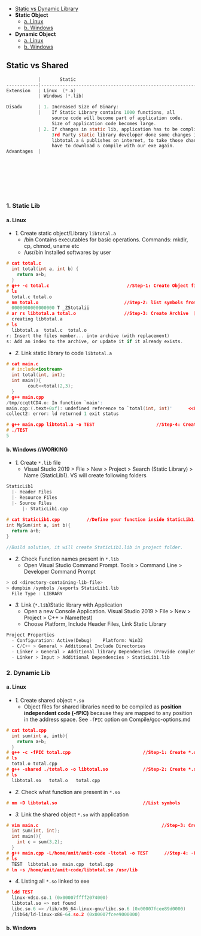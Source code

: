 - [Static vs Dynamic Library](#vs)
- **Static Object**
  - [a. Linux](#lis)
  - [b. Windows](#wins)
- **Dynamic Object**
  - [a. Linux](#lid)
  - [b. Windows](#wind)


<a name=vs></a>
## Static vs Shared
```c
            |       Static                                                     |   Dynamic
------------|------------------------------------------------------------------|------------
Extension   | Linux  (*.a)                                                     | (*.so)
            | Windows (*.lib)                                                  | (*.dll)

Disadv      | 1. Increased Size of Binary:                                     |
            |    If Static Library contains 1000 functions, all                |
                 source code will become part of application code. 
                 Size of application code becomes large.
            | 2. If changes in static lib, application has to be complied again
                 3rd Party static library developer done some changes in 
                 libtotal.a & publishes on internet, to take those changes we 
                 have to download & compile with our exe again.
Advantages  |                                                                  | 1. Size of Binary not increased
                                                                                    A dynamic library does not become part of
                                                                                    application code. These are stored at some
                                                                                    memory (/usr/lib64/libutil.so) Only address
                                                                                    of function is placed inside with the exe.
                                                                               | 2. If changes happens in Dynamic Library
                                                                                    provided by 3rd party, application need not
                                                                                    to be complied.
```

### 1. Static Lib
<a name=lis></a>
#### a. Linux
- _1._ Create static object/Library `libtotal.a`
  - /bin Contains executables for basic operations. Commands: mkdir, cp, chmod, uname etc
  - /usr/bin Installed softwares by user
```c
# cat total.c
  int total(int a, int b) {
    return a+b;
  }
# g++ -c total.c                             //Step-1: Create Object file
# ls
  total.c total.o
# nm total.o                                //Step-2: list symbols from object files 
  0000000000000000 T _Z5totalii
# ar rs libtotal.a total.o                  //Step-3: Create Archive  [OR ar -cvq]
  creating libtotal.a
# ls
  libtotal.a  total.c  total.o
r: Insert the files member... into archive (with replacement)
s: Add an index to the archive, or update it if it already exists.
```
- _2._ Link static library to code `libtotal.a`
```c
# cat main.c
  # include<iostream>
  int total(int, int);
  int main(){
        cout<<total(2,3);
  }
# g++ main.cpp
/tmp/ccqttCD4.o: In function `main':
main.cpp:(.text+0xf): undefined reference to `total(int, int)'      <<Linker Error. Compiler only check declaration(which it finds). Linker cannot find definition
collect2: error: ld returned 1 exit status

# g++ main.cpp libtotal.a -o TEST                       //Step-4: Create EXE
# ./TEST
5
```

<a name=wins></a>
#### b. Windows          //WORKING
- _1._ Create `*.lib` file
  - Visual Studio 2019 > File > New > Project > Search (Static Library) > Name (StaticLib1). VS will create following folders
```c
StaticLib1
  |- Header Files
  |- Resource Files
  |- Source Files
      |- StaticLib1.cpp
      
# cat StaticLib1.cpp          //Define your function inside StaticLib1.cpp
int MySum(int a, int b){
  return a+b;
}      

//Build solution, it will create StaticLib1.lib in project folder.
```
- _2._ Check Function names present in `*.lib`
  - Open Visual Studio Command Prompt. Tools > Command Line > Developer Command Prompt
```c
> cd <directory-containing-lib-file>
> dumpbin /symbols /exports StaticLib1.lib
  File Type : LIBRARY
```
- _3._ Link (`*.lib`)Static library with Application
  - Open a new Console Application. Visual Studio 2019 > File > New > Project > C++ > Name(test)
  - Choose Platform, Include Header Files, Link Static Library
```c
Project Properties 
  - Configuration: Active(Debug)    Platform: Win32
  - C/C++ > General > Additional Include Directories                         //Include Header file
  - Linker > General > Additional library Dependencies (Provide complete path of StaticLib1.lib)  //Link the Library
  - Linker > Input > Additional Dependencies > StaticLib1.lib                //Add Library Name
```

### 2. Dynamic Lib
<a name=lid></a>
#### a. Linux
- _1._ Create shared object `*.so`
  - Object files for shared libraries need to be compiled as **position independent code (-fPIC)** because they are mapped to any position in the address space. See `-fPIC` option on Compile/gcc-options.md
```c
# cat total.cpp
  int sum(int a, intb){ 
    return a+b; 
  }
# g++ -c -fPIC total.cpp                           //Step-1: Create *.o (Object Files) with -fPIC flag enabled
# ls
  total.o total.cpp
# g++ -shared ./total.o -o libtotal.so             //Step-2: Create *.so(Shared object) with -shared flag
# ls
  libtotal.so   total.o   total.cpp
```
- _2._ Check what function are present in `*.so`
```c
# nm -D libtotal.so                                //List symbols
```
- _3._ Link the shared object `*.so` with application
```c
# vim main.c                                              //Step-3: Create driver file
  int sum(int, int);
  int main(){ 
    int c = sum(3,2); 
  }
# g++ main.cpp -L/home/amit/amit-code -ltotal -o TEST      //Step-4: -L<path-to-shared-lib-dir>  -l<named of shared library without .so>
# ls
  TEST  libtotal.so  main.cpp  total.cpp
# ln -s /home/amit/amit-code/libtotal.so /usr/lib
``` 
- _4._ Listing all `*.so` linked to exe
```c
# ldd TEST
  linux-vdso.so.1 (0x00007ffff2074000)
  libtotal.so => not found
  libc.so.6 => /lib/x86_64-linux-gnu/libc.so.6 (0x00007fcee89d0000)
  /lib64/ld-linux-x86-64.so.2 (0x00007fcee9000000)
```

<a name=wins></a>
#### b. Windows
